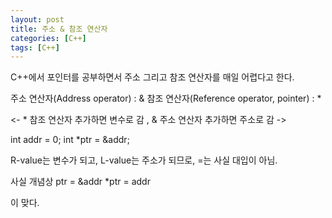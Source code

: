 ```yaml
---
layout: post
title: 주소 & 참조 연산자
categories: [C++]
tags: [C++]
---
```


C++에서 포인터를 공부하면서 주소 그리고 참조 연산자를 매일 어렵다고 한다.

주소 연산자(Address operator) : &
참조 연산자(Reference operator, pointer) : *

<- * 참조 연산자 추가하면 변수로 감 , & 주소 연산자 추가하면 주소로 감 ->

int addr = 0;
int *ptr = &addr;

R-value는 변수가 되고, L-value는 주소가 되므로, =는 사실 대입이 아님.

사실 개념상
ptr = &addr
*ptr = addr

이 맞다.
